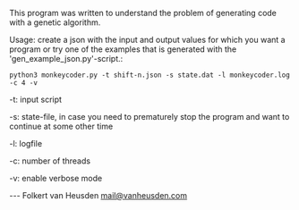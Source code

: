 This program was written to understand the problem of generating code with a genetic algorithm.

Usage: create a json with the input and output values for which you want a program or try one
of the examples that is generated with the 'gen\_example\_json.py'-script.:

    python3 monkeycoder.py -t shift-n.json -s state.dat -l monkeycoder.log -c 4 -v

-t: input script

-s: state-file, in case you need to prematurely stop the program and want to continue at some other time

-l: logfile

-c: number of threads

-v: enable verbose mode



--- Folkert van Heusden <mail@vanheusden.com>
